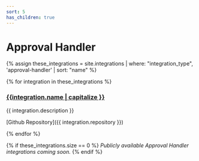 ```yaml
---
sort: 5
has_children: true
---
```


# Approval Handler

{% assign these_integrations = site.integrations | where: "integration_type", 'approval-handler' | sort: "name" %}

{% for integration in these_integrations %}

<h3 style="display:flex">
    <a href="{{site.baseurl}}{{integration.url}}">{{integration.name | capitalize }}</a>
</h3>

{{ integration.description }}

[Github Repository]({{ integration.repository }})

{% endfor %}

{% if these_integrations.size == 0 %}
_Publicly available Approval Handler integrations coming soon._
{% endif %}